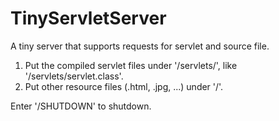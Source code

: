 # TinyServletServer
A tiny server that supports requests for servlet and source file.

1. Put the compiled servlet files under '/servlets/', like '/servlets/servlet.class'.
2. Put other resource files (.html, .jpg, ...) under '/'.

Enter '/SHUTDOWN' to shutdown.
